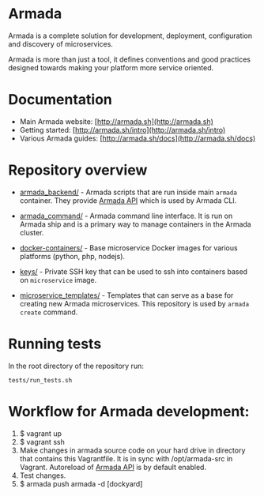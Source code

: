 # Armada

Armada is a complete solution for development, deployment, configuration and discovery of microservices.

Armada is more than just a tool, it defines conventions and good practices designed towards making
your platform more service oriented.


# Documentation

* Main Armada website: [http://armada.sh](http://armada.sh)
* Getting started: [http://armada.sh/intro](http://armada.sh/intro)
* Various Armada guides: [http://armada.sh/docs](http://armada.sh/docs)


# Repository overview

* [armada_backend/](armada_backend/) - Armada scripts that are run inside main `armada` container.
    They provide [Armada API](armada_backend/armada_api.py) which is used by Armada CLI.

* [armada_command/](armada_command/) - Armada command line interface. It is run on Armada ship and is a primary
    way to manage containers in the Armada cluster.

* [docker-containers/](docker-containers/) - Base microservice Docker images for various platforms (python, php, nodejs).

* [keys/](keys/) - Private SSH key that can be used to ssh into containers based on `microservice` image.

* [microservice_templates/](microservice_templates/) - Templates that can serve as a base for creating new
    Armada microservices. This repository is used by `armada create` command.

# Running tests

In the root directory of the repository run:
```
tests/run_tests.sh
```

# Workflow for Armada development:

1. $ vagrant up
2. $ vagrant ssh
3. Make changes in armada source code on your hard drive in directory that contains this Vagrantfile.
   It is in sync with /opt/armada-src in Vagrant.
   Autoreload of [Armada API](armada_backend/armada_api.py) is by default enabled.
4. Test changes.
5. $ armada push armada -d [dockyard]
